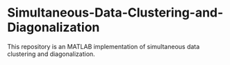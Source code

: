 # Simultaneous-Data-Clustering-and-Diagonalization
This repository is an MATLAB implementation of simultaneous data clustering and diagonalization. 
